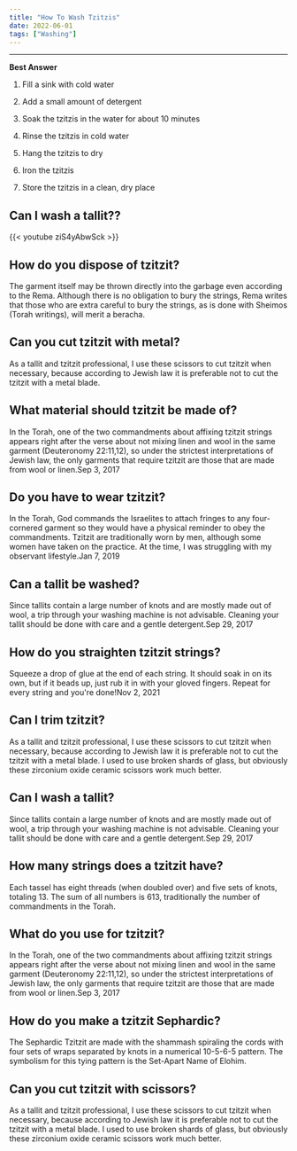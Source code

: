 ```yaml
---
title: "How To Wash Tzitzis"
date: 2022-06-01
tags: ["Washing"]
---
```


---
**Best Answer**


1. Fill a sink with cold water

2. Add a small amount of detergent

3. Soak the tzitzis in the water for about 10 minutes

4. Rinse the tzitzis in cold water

5. Hang the tzitzis to dry

6. Iron the tzitzis

7. Store the tzitzis in a clean, dry place

## Can I wash a tallit??

{{< youtube ziS4yAbwSck >}}

## How do you dispose of tzitzit?
The garment itself may be thrown directly into the garbage even according to the Rema. Although there is no obligation to bury the strings, Rema writes that those who are extra careful to bury the strings, as is done with Sheimos (Torah writings), will merit a beracha.

## Can you cut tzitzit with metal?
As a tallit and tzitzit professional, I use these scissors to cut tzitzit when necessary, because according to Jewish law it is preferable not to cut the tzitzit with a metal blade.

## What material should tzitzit be made of?
In the Torah, one of the two commandments about affixing tzitzit strings appears right after the verse about not mixing linen and wool in the same garment (Deuteronomy 22:11,12), so under the strictest interpretations of Jewish law, the only garments that require tzitzit are those that are made from wool or linen.Sep 3, 2017

## Do you have to wear tzitzit?
In the Torah, God commands the Israelites to attach fringes to any four-cornered garment so they would have a physical reminder to obey the commandments. Tzitzit are traditionally worn by men, although some women have taken on the practice. At the time, I was struggling with my observant lifestyle.Jan 7, 2019

## Can a tallit be washed?
Since tallits contain a large number of knots and are mostly made out of wool, a trip through your washing machine is not advisable. Cleaning your tallit should be done with care and a gentle detergent.Sep 29, 2017

## How do you straighten tzitzit strings?
Squeeze a drop of glue at the end of each string. It should soak in on its own, but if it beads up, just rub it in with your gloved fingers. Repeat for every string and you're done!Nov 2, 2021

## Can I trim tzitzit?
As a tallit and tzitzit professional, I use these scissors to cut tzitzit when necessary, because according to Jewish law it is preferable not to cut the tzitzit with a metal blade. I used to use broken shards of glass, but obviously these zirconium oxide ceramic scissors work much better.

## Can I wash a tallit?
Since tallits contain a large number of knots and are mostly made out of wool, a trip through your washing machine is not advisable. Cleaning your tallit should be done with care and a gentle detergent.Sep 29, 2017

## How many strings does a tzitzit have?
Each tassel has eight threads (when doubled over) and five sets of knots, totaling 13. The sum of all numbers is 613, traditionally the number of commandments in the Torah.

## What do you use for tzitzit?
In the Torah, one of the two commandments about affixing tzitzit strings appears right after the verse about not mixing linen and wool in the same garment (Deuteronomy 22:11,12), so under the strictest interpretations of Jewish law, the only garments that require tzitzit are those that are made from wool or linen.Sep 3, 2017

## How do you make a tzitzit Sephardic?
The Sephardic Tzitzit are made with the shammash spiraling the cords with four sets of wraps separated by knots in a numerical 10-5-6-5 pattern. The symbolism for this tying pattern is the Set-Apart Name of Elohim.

## Can you cut tzitzit with scissors?
As a tallit and tzitzit professional, I use these scissors to cut tzitzit when necessary, because according to Jewish law it is preferable not to cut the tzitzit with a metal blade. I used to use broken shards of glass, but obviously these zirconium oxide ceramic scissors work much better.

